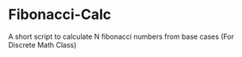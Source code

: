 # Fibonacci-Calc
A short script to calculate N fibonacci numbers from base cases (For Discrete Math Class)
